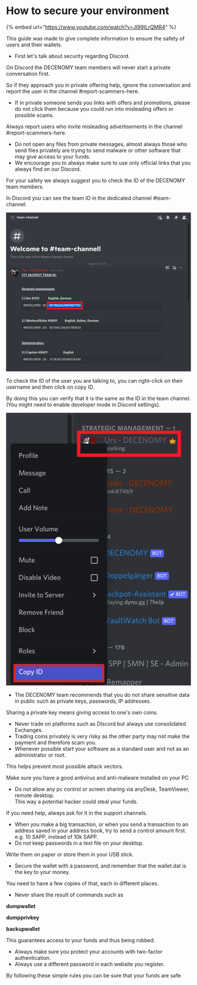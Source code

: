 # How to secure your environment

{% embed url="https://www.youtube.com/watch?v=JI99ILrQMR4" %}

This guide was made to give complete information to ensure the safety of users and their wallets.

* First let's talk about security regarding Discord.

On Discord the DECENOMY team members will never start a private conversation first.

So if they approach you in private offering help, ignore the conversation and report the user in the channel #report-scammers-here.

* If in private someone sends you links with offers and promotions, please do not click them because you could run into misleading offers or possible scams.

Always report users who invite misleading advertisements in the channel #report-scammers-here.

* Do not open any files from private messages, almost always those who send files privately are trying to send malware or other software that may give access to your funds.
* We encourage you to always make sure to use only official links that you always find on our Discord.

For your safety we always suggest you to check the ID of the DECENOMY team members.

In Discord you can see the team ID in the dedicated channel #team-channel.

![](../.gitbook/assets/0)

To check the ID of the user you are talking to, you can right-click on their username and then click on copy ID.

By doing this you can verify that it is the same as the ID in the team channel. (You might need to enable developer mode in Discord settings).

![](<../.gitbook/assets/1 (1) (1)>)

* The DECENOMY team recommends that you do not share sensitive data in public such as private keys, passwords, IP addresses.

Sharing a private key means giving access to one's own coins.

* Never trade on platforms such as DIscord but always use consolidated Exchanges.
* Trading coins privately is very risky as the other party may not make the payment and therefore scam you.
* Whenever possible start your software as a standard user and not as an administrator or root.

This helps prevent most possible attack vectors.

Make sure you have a good antivirus and anti-malware installed on your PC

* Do not allow any pc control or screen sharing via anyDesk, TeamViewer, remote desktop.\
  This way a potential hacker could steal your funds.

If you need help, always ask for it in the support channels.

* When you make a big transaction, or when you send a transaction to an address saved in your address book, try to send a control amount first. e.g. 10 SAPP, instead of 10k SAPP.
* Do not keep passwords in a text file on your desktop.

Write them on paper or store them in your USB stick.

* Secure the wallet with a password, and remember that the wallet.dat is the key to your money.

You need to have a few copies of that, each in different places.

* Never share the result of commands such as

**dumpwallet**

**dumpprivkey**

**backupwallet**

This guarantees access to your funds and thus being robbed.

* Always make sure you protect your accounts with two-factor authentication.
* Always use a different password in each website you register.

By following these simple rules you can be sure that your funds are safe.
